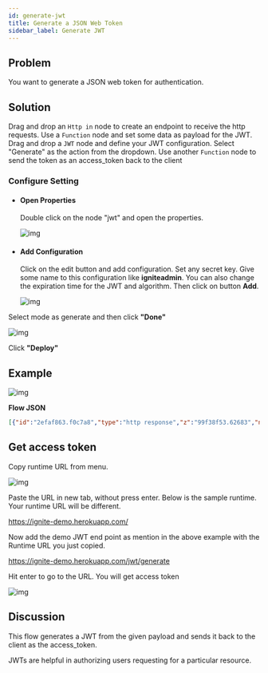```yaml
---
id: generate-jwt
title: Generate a JSON Web Token
sidebar_label: Generate JWT
---
```


## Problem

You want to generate a JSON web token for authentication.

## Solution

Drag and drop an <code class="node">Http in</code> node to create an endpoint to receive the http requests.
Use a <code class="node">Function</code> node and set some data as payload for the JWT.
Drag and drop a <code class="node">JWT</code> node and define your JWT configuration.
Select "Generate" as the action from the dropdown.
Use another <code class="node">Function</code> node to send the token as an access_token back to the client

### Configure Setting

- #### Open Properties

    Double click on the node "jwt" and open the properties.

     ![img](/assets/docs/security/open-properties.png)

- #### Add Configuration

    Click on the edit button and add configuration. Set any secret key. Give some name to this configuration like **igniteadmin**. You can also change the expiration time for the JWT and algorithm. Then click on button **Add**.

     ![img](/assets/docs/security/edit-configuration.png)

Select mode as generate and then click **"Done"**

![img](/assets/docs/security/done-configuration.png)
 
Click **"Deploy"**

## Example

![img](/assets/docs/security/generate-jwt.png)

<b>Flow JSON</b>

~~~json
[{"id":"2efaf863.f0c7a8","type":"http response","z":"99f38f53.62683","name":"","statusCode":"","headers":{"content-type":"application/json"},"x":710,"y":280,"wires":[]},{"id":"f115185f.c4bcd8","type":"function","z":"99f38f53.62683","name":"Setting jwt as access_token","func":"msg.payload = {\n    \"access_token\" : msg.payload\n}\nreturn msg;","outputs":1,"noerr":0,"x":480,"y":280,"wires":[["2efaf863.f0c7a8"]]},{"id":"91ef189c.6f3fb8","type":"jwt","z":"99f38f53.62683","name":"creating jwt","jwtconfig":"766dcb94.6ebc04","generatejwt":"true","outputs":1,"x":210,"y":280,"wires":[["f115185f.c4bcd8"]]},{"id":"34c70aa9.45ad56","type":"function","z":"99f38f53.62683","name":"Setting payload to encode","func":"msg.payload = {\n    \"name\" : \"CYber Group Inc.\",\n    \"Domain\" : \"Information Technology & Services\",\n    \"Offices\" : {\n        \"Dallas\" :  \"12900 Preston Road, Ste 900, Dallas, TX, 75230\",\n        \"India\" : \"30/1 Knowledge Park III, Greater Noida\"\n    }\n}\nreturn msg;","outputs":1,"noerr":0,"x":370,"y":180,"wires":[["91ef189c.6f3fb8"]]},{"id":"588127fb.fa4d78","type":"http in","z":"99f38f53.62683","name":"","url":"/jwt/generate","method":"get","upload":false,"swaggerDoc":"","x":130,"y":180,"wires":[["34c70aa9.45ad56"]]},{"id":"766dcb94.6ebc04","type":"jwt-config","z":"","name":"igniteadmin","expiresin":"86400","algorithm":"HS256"}]
~~~

## Get access token
Copy runtime URL from menu.

![img](/assets/docs/security/copy-runtime-url.png)
 
Paste the URL in new tab, without press enter. Below is the sample runtime. Your runtime URL will be different.

https://ignite-demo.herokuapp.com/

Now add the demo JWT end point as mention in the above example with the Runtime URL you just copied.

https://ignite-demo.herokuapp.com/jwt/generate

Hit enter to go to the URL. You will get access token

![img](/assets/docs/security/access-token.png)

## Discussion

This flow generates a JWT from the given payload and sends it back to the client as the access_token.

JWTs are helpful in authorizing users requesting for a particular resource.
